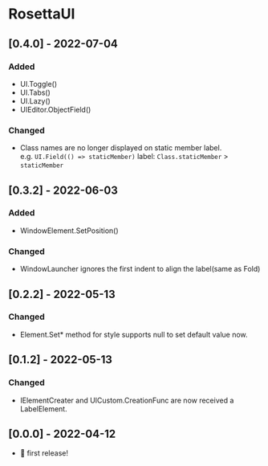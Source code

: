 # RosettaUI

## [0.4.0] - 2022-07-04
### Added
- UI.Toggle()
- UI.Tabs()
- UI.Lazy()
- UIEditor.ObjectField()

### Changed
- Class names are no longer displayed on static member label.  
e.g.  `UI.Field(() => staticMember)` label: `Class.staticMember` > `staticMember`


## [0.3.2] - 2022-06-03
### Added
- WindowElement.SetPosition()

### Changed
- WindowLauncher ignores the first indent to align the label(same as Fold)

## [0.2.2] - 2022-05-13
### Changed
- Element.Set* method for style supports null to set default value now.

## [0.1.2] - 2022-05-13
### Changed
- IElementCreater and UICustom.CreationFunc are now received a LabelElement.

## [0.0.0] - 2022-04-12
- 🎉 first release!
